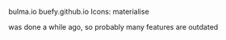 bulma.io
buefy.github.io
Icons: materialise

was done a while ago, so probably many features are outdated

